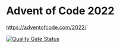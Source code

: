 # Advent of Code 2022
https://adventofcode.com/2022/

[![Quality Gate Status](https://sonarcloud.io/api/project_badges/measure?project=alwa_AdventOfCode2022&metric=alert_status)](https://sonarcloud.io/summary/new_code?id=alwa_AdventOfCode2022)
